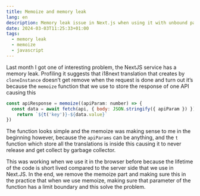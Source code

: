```yaml
---
title: Memoize and memory leak
lang: en
description: Memory leak issue in Next.js when using it with unbound parameters and t function.
date: 2024-03-03T11:25:33+01:00
tags:
  - memory leak
  - memoize
  - javascript
---
```


Last month I got one of interesting problem, the NextJS service has a memory leak. Profiling it suggests that i18next translation that creates by `cloneInstance` doesn’t get remove when the request is done and turn out it’s because the `memoize` function that we use to store the response of one API causing this

```js
const apiResponse = memoize((apiParam: number) => {
  const data = await fetch(api, { body: JSON.stringify({ apiParam }) })
	return `${t('key')}-${data.value}`
})
```

The function looks simple and the memoize was making sense to me in the beginning however, because the `apiParams` can be anything, and the `t` function which store all the translations is inside this causing it to never release and get collect by garbage collector.

This was working when we use it in the browser before because the lifetime of the code is short lived compared to the server side that we use in Next.JS. In the end, we remove the memoize part and making sure this in the practice that when we use memoize, making sure that parameter of the function has a limit boundary and this solve the problem.
